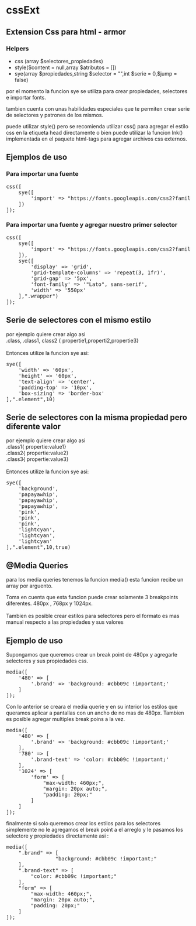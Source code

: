 # cssExt

<h2>Extension Css para html - armor</h2>

<h3>Helpers</h3>

<ul>
    <li>css (array $selectores_propiedades)</li>
    <li>style($content = null,array $atributos = [])</li>
    <li>sye(array $propiedades,string $selector = "",int $serie = 0,$jump = false)</li>
</ul>

<p>
    por el momento la funcion sye se utiliza para crear
    propiedades, selectores e importar fonts.
</p>

<p>
    tambien cuenta con unas habilidades especiales
    que te permiten crear serie de selectores y
    patrones de los mismos.
</p>

<p>
puede utilizar style() pero se recomienda utilizar css()
para agregar el estilo css en la etiqueta head directamente
o bien puede utilizar la funcion lnk() implementada en el paquete html-tags
para agregar archivos css externos.
</p>

<h2>Ejemplos de uso</h2>
<h3>Para importar una fuente</h3>
<pre>
css([
    sye([
        'import' => "https://fonts.googleapis.com/css2?family=Lato&display=swap"
    ])
]);
</pre>

<h3>Para importar una fuente y agregar nuestro primer selector</h3>
<pre>
css([
    sye([
        'import' => "https://fonts.googleapis.com/css2?family=Lato&display=swap"
    ]),
    sye([
        'display' => 'grid',
        'grid-template-columns' => 'repeat(3, 1fr)',
        'grid-gap' => '5px',
        'font-family' => '"Lato", sans-serif',
        'width' => '550px'
    ],".wrapper")
]);
</pre>

<h2>Serie de selectores con el mismo estilo</h2>

<p>
por ejemplo quiere crear algo asi <br>
.class, .class1, class2 { propertie1,properti2,propertie3}<br><br>
Entonces utilize la funcion sye asi:
</p>

<pre>
sye([
    'width' => '60px',
    'height' => '60px',
    'text-align' => 'center',
    'padding-top' => '10px',
    'box-sizing' => 'border-box'
],".element",10)
</pre>

<h2>Serie de selectores con la misma propiedad pero diferente valor</h2>

<p>
por ejemplo quiere crear algo asi <br>
.class1{ propertie:value1} <br>
.class2{ propertie:value2}  <br>
.class3{ propertie:value3}<br><br>
Entonces utilize la funcion sye asi:
</p>

<pre>
sye([
    'background',
    'papayawhip',
    'papayawhip',
    'papayawhip',
    'pink',
    'pink',
    'pink',
    'lightcyan',
    'lightcyan',
    'lightcyan'
],".element",10,true)
</pre>

<h2>@Media Queries</h2>

<p>
    para los media queries tenemos la funcion media()
    esta funcion recibe un array por arguento.
</p>

<p>
    Toma en cuenta que esta funcion 
    puede crear solamente 3 breakpoints
    diferentes. 480px , 768px y 1024px.
    <br>
    <br>
    Tambien es posible crear estilos para
    selectores pero el formato es mas manual
    respecto a las propiedades y sus valores
</p> 

<h2>Ejemplo de uso</h2>

<p>
    Supongamos que queremos crear un break point 
    de 480px y agregarle selectores y sus propiedades css.
</p>

<pre>
media([
    '480' => [
        '.brand' => 'background: #cbb09c !important;'
    ]
]);
</pre>

<p>
Con lo anterior se creara el media querie 
y en su interior los estilos que queramos
aplicar a pantallas con un ancho de no mas 
de 480px. Tambien es posible agregar multiples 
break poins a la vez.
</p>

<pre>
media([
    '480' => [
        '.brand' => 'background: #cbb09c !important;'
    ],
    '780' => [
        '.brand-text' => 'color: #cbb09c !important;'
    ],
    '1024' => [
        'form' => [
            "max-width: 460px;",
            "margin: 20px auto;",
            "padding: 20px;"
        ]
    ]
]);
</pre>

<p>
    finalmente si solo queremos 
    crear los estilos para los selectores
    simplemente no le agregamos el break point
    a el arreglo y le pasamos los selectore
    y propiedades directamente asi :
</p>

<pre>
media([
    ".brand" => [
                "background: #cbb09c !important;"
    ],
    ".brand-text" => [
        "color: #cbb09c !important;"
    ],
    "form" => [
        "max-width: 460px;",
        "margin: 20px auto;",
        "padding: 20px;"
    ]
]);
</pre>